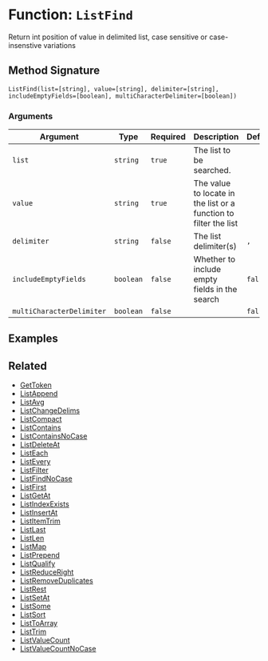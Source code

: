 [comment]: # (Note: This documentation is generated dynamically in the build process.  To modify the contents, change the javadoc on the _invoke method of the BIF class)

# Function: `ListFind`

Return int position of value in delimited list, case sensitive or case-insenstive variations

## Method Signature

```
ListFind(list=[string], value=[string], delimiter=[string], includeEmptyFields=[boolean], multiCharacterDelimiter=[boolean])
```

### Arguments


| Argument | Type | Required | Description | Default |
|----------|------|----------|-------------|---------|
| `list` | `string` | `true` | The list to be searched. |  |
| `value` | `string` | `true` | The value to locate in the list or a function to filter the list |  |
| `delimiter` | `string` | `false` | The list delimiter(s) | `,` |
| `includeEmptyFields` | `boolean` | `false` | Whether to include empty fields in the search | `false` |
| `multiCharacterDelimiter` | `boolean` | `false` |  | `false` |

## Examples



## Related

  * [GetToken](./GetToken.md)
  * [ListAppend](./ListAppend.md)
  * [ListAvg](./ListAvg.md)
  * [ListChangeDelims](./ListChangeDelims.md)
  * [ListCompact](./ListCompact.md)
  * [ListContains](./ListContains.md)
  * [ListContainsNoCase](./ListContainsNoCase.md)
  * [ListDeleteAt](./ListDeleteAt.md)
  * [ListEach](./ListEach.md)
  * [ListEvery](./ListEvery.md)
  * [ListFilter](./ListFilter.md)
  * [ListFindNoCase](./ListFindNoCase.md)
  * [ListFirst](./ListFirst.md)
  * [ListGetAt](./ListGetAt.md)
  * [ListIndexExists](./ListIndexExists.md)
  * [ListInsertAt](./ListInsertAt.md)
  * [ListItemTrim](./ListItemTrim.md)
  * [ListLast](./ListLast.md)
  * [ListLen](./ListLen.md)
  * [ListMap](./ListMap.md)
  * [ListPrepend](./ListPrepend.md)
  * [ListQualify](./ListQualify.md)
  * [ListReduceRight](./ListReduceRight.md)
  * [ListRemoveDuplicates](./ListRemoveDuplicates.md)
  * [ListRest](./ListRest.md)
  * [ListSetAt](./ListSetAt.md)
  * [ListSome](./ListSome.md)
  * [ListSort](./ListSort.md)
  * [ListToArray](./ListToArray.md)
  * [ListTrim](./ListTrim.md)
  * [ListValueCount](./ListValueCount.md)
  * [ListValueCountNoCase](./ListValueCountNoCase.md)
